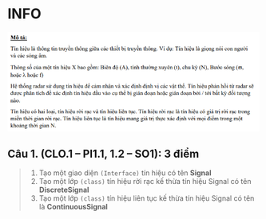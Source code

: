 # INFO

![img.png](src/src/resource/img.png)

## Câu 1. (CLO.1 – PI1.1, 1.2 – SO1): 3 điểm

> 1. Tạo một giao diện `(Interface)` tín hiệu có tên **Signal**
> 2. Tạo một lớp `(class)` tín hiệu rời rạc kế thừa tín hiệu Signal có tên **DiscreteSignal**
> 3. Tạo một lớp `(class)` tín hiệu liên tục kế thừa tín hiệu Signal có tên là **ContinuousSignal**
